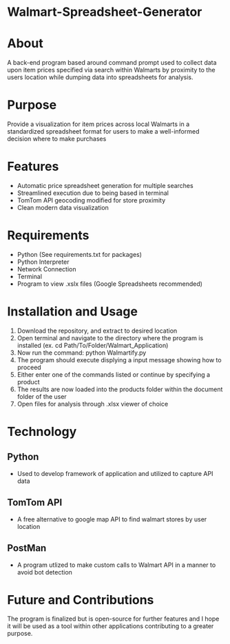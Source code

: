 # Walmart-Spreadsheet-Generator
# About
A back-end program based around command prompt used to collect data upon item prices specified via search within Walmarts by proximity to the users location while dumping data into spreadsheets for analysis.

# Purpose
Provide a visualization for item prices across local Walmarts in a standardized spreadsheet format for users to make a well-informed decision where to make purchases

# Features
* Automatic price spreadsheet generation for multiple searches
* Streamlined execution due to being based in terminal
* TomTom API geocoding modified for store proximity
* Clean modern data visualization

# Requirements
* Python (See requirements.txt for packages)
* Python Interpreter
* Network Connection
* Terminal
* Program to view .xslx files (Google Spreadsheets recommended)

# Installation and Usage
 1. Download the repository, and extract to desired location
 2. Open terminal and navigate to the directory where the program is installed (ex. cd Path/To/Folder/Walmart_Application)
 3. Now run the command: python Walmartify.py
 4. The program should execute displying a input message showing how to proceed
 5. Either enter one of the commands listed or continue by specifying a product
 6. The results are now loaded into the products folder within the document folder of the user
 7. Open files for analysis through .xlsx viewer of choice

# Technology
## Python
* Used to develop framework of application and utilized to capture API data
## TomTom API
* A free alternative to google map API to find walmart stores by user location
## PostMan 
* A program utlized to make custom calls to Walmart API in a manner to avoid bot detection

# Future and Contributions
The program is finalized but is open-source for further features and I hope it will be used as a tool within other applications contributing to a greater purpose. 
